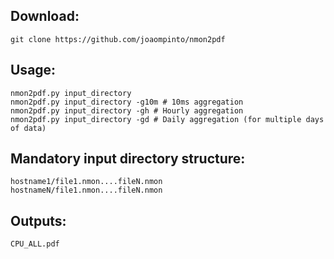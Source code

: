 Download:
---------
    git clone https://github.com/joaompinto/nmon2pdf

Usage:
------
    nmon2pdf.py input_directory
    nmon2pdf.py input_directory -g10m # 10ms aggregation
    nmon2pdf.py input_directory -gh # Hourly aggregation
    nmon2pdf.py input_directory -gd # Daily aggregation (for multiple days of data)

Mandatory input directory structure:
------------------------------------
    hostname1/file1.nmon....fileN.nmon
    hostnameN/file1.nmon....fileN.nmon

Outputs:
--------
    CPU_ALL.pdf
